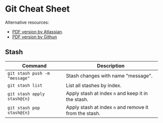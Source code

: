 # Git Cheat Sheet

Alternative resources:
- [PDF version by Atlassian](https://www.atlassian.com/git/tutorials/atlassian-git-cheatsheet).
- [PDF version by Githun](https://education.github.com/git-cheat-sheet-education.pdf)

## Stash

| Command | Description |
| - | - |
| `git stash push -m "message"` | Stash changes with name "message". |
| `git stash list` | List all stashes by index. |
| `git stash apply stash@{n}` | Apply stash at index `n` and keep it in the stash. |
| `git stash pop stash@{n}` | Apply stash at index `n` and remove it from the stash. |

